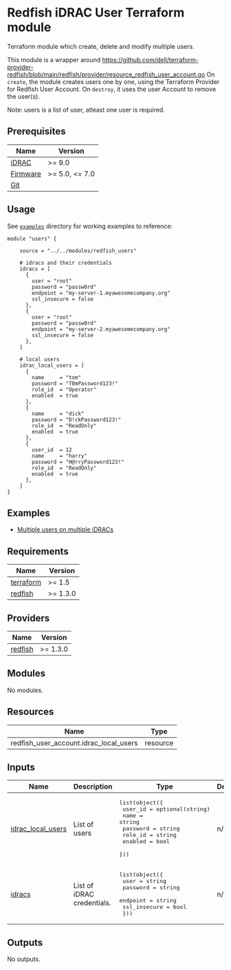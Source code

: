 <!--
Copyright (c) 2024 Dell Inc., or its subsidiaries. All Rights Reserved.

Licensed under the Mozilla Public License Version 2.0 (the "License");
you may not use this file except in compliance with the License.
You may obtain a copy of the License at

    http://mozilla.org/MPL/2.0/


Unless required by applicable law or agreed to in writing, software
distributed under the License is distributed on an "AS IS" BASIS,
WITHOUT WARRANTIES OR CONDITIONS OF ANY KIND, either express or implied.
See the License for the specific language governing permissions and
limitations under the License.
-->

# Redfish iDRAC User Terraform module

Terraform module which create, delete and modify multiple users.

This module is a wrapper around https://github.com/dell/terraform-provider-redfish/blob/main/redfish/provider/resource_redfish_user_account.go
On `create`, the module creates users one by one, using the Terraform Provider for Redfish User Account.
On `destroy`, it uses the user Account to remove the user(s).

Note: users is a list of user, atleast one user is required.

## Prerequisites

| Name | Version |
|------|---------|
| <a name="requirement_idrac"></a> [iDRAC](#requirement\_idrac) | >= 9.0 |
| <a name="requirement_idrac_firmware"></a> [Firmware](#requirement\_idrac_firmware) | >= 5.0, <= 7.0 |
| <a name="requirement_git"></a> [Git](#requirement\_git) |  |

## Usage

See [`examples`](../../examples) directory for working examples to reference:

```hcl
module "users" {

    source = "../../modules/redfish_users"
    
    # idracs and their credentials
    idracs = [
      {
        user = "root"
        password = "passw0rd"
        endpoint = "my-server-1.myawesomecompany.org"
        ssl_insecure = false
      },
      {
        user = "root"
        password = "passw0rd"
        endpoint = "my-server-2.myawesomecompany.org"
        ssl_insecure = false
      },
    ] 

    # local users
    idrac_local_users = [
      {
        name     = "tom"
        password = "T0mPassword123!"
        role_id  = "Operator"
        enabled  = true
      },
      {
        name     = "dick"
        password = "D!ckPassword123!"
        role_id  = "ReadOnly"
        enabled  = true
      },
      {
        user_id  = 12
        name     = "harry"
        password = "H@rryPassword123!"
        role_id  = "ReadOnly"
        enabled  = true
      },
    ]  
}
```

## Examples

- [Multiple users on multiple iDRACs](../../examples/users)


<!-- BEGIN_TF_DOCS -->
## Requirements

| Name | Version |
|------|---------|
| <a name="requirement_terraform"></a> [terraform](#requirement\_terraform) | >= 1.5 |
| <a name="requirement_redfish"></a> [redfish](#requirement\_redfish) | >= 1.3.0 |

## Providers

| Name | Version |
|------|---------|
| <a name="provider_redfish"></a> [redfish](#provider\_redfish) | >= 1.3.0 |

## Modules

No modules.

## Resources

| Name | Type |
|------|------|
| redfish_user_account.idrac_local_users | resource |

## Inputs

| Name | Description | Type | Default | Required |
|------|-------------|------|---------|:--------:|
| <a name="input_idrac_local_users"></a> [idrac\_local\_users](#input\_idrac\_local\_users) | List of users | <pre>list(object({<br>      user_id = optional(string)<br>        name = string<br>        password = string<br>        role_id = string<br>        enabled = bool<br>    }))</pre> | n/a | yes |
| <a name="input_idracs"></a> [idracs](#input\_idracs) | List of iDRAC credentials. | <pre>list(object({<br>    user         = string<br>    password     = string<br>    endpoint     = string<br>    ssl_insecure = bool<br>  }))</pre> | n/a | yes |

## Outputs

No outputs.
<!-- END_TF_DOCS -->